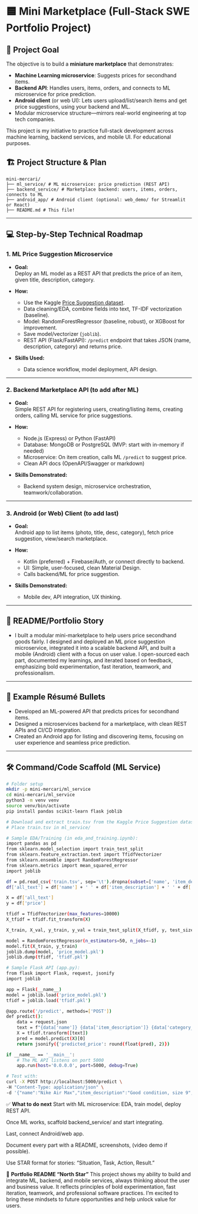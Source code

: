 # 🟦 Mini Marketplace (Full-Stack SWE Portfolio Project)

## 🚀 Project Goal
The objective is to build a **miniature marketplace** that demonstrates:
- **Machine Learning microservice**: Suggests prices for secondhand items.
- **Backend API**: Handles users, items, orders, and connects to ML microservice for price prediction.
- **Android client** (or web UI): Lets users upload/list/search items and get price suggestions, using your backend and ML.
- Modular microservice structure—mirrors real-world engineering at top tech companies.

This project is my initiative to practice full-stack development across machine learning, backend services, and mobile UI.
For educational purposes.

## 🏗️ Project Structure & Plan

```
mini-mercari/
├── ml_service/ # ML microservice: price prediction (REST API)
├── backend_service/ # Marketplace backend: users, items, orders, connects to ML
├── android_app/ # Android client (optional: web_demo/ for Streamlit or React)
├── README.md # This file!
```

---

## 💻 Step-by-Step Technical Roadmap

### 1. ML Price Suggestion Microservice

- **Goal:**  
  Deploy an ML model as a REST API that predicts the price of an item, given title, description, category.

- **How:**  
  - Use the Kaggle [Price Suggestion dataset](https://www.kaggle.com/competitions/mercari-price-suggestion-challenge/data).
  - Data cleaning/EDA, combine fields into text, TF-IDF vectorization (baseline).
  - Model: RandomForestRegressor (baseline, robust), or XGBoost for improvement.
  - Save model/vectorizer (`joblib`).
  - REST API (Flask/FastAPI): `/predict` endpoint that takes JSON (name, description, category) and returns price.

- **Skills Used:**  
  - Data science workflow, model deployment, API design.

---

### 2. Backend Marketplace API (to add after ML)

- **Goal:**  
  Simple REST API for registering users, creating/listing items, creating orders, calling ML service for price suggestions.

- **How:**  
  - Node.js (Express) or Python (FastAPI)
  - Database: MongoDB or PostgreSQL (MVP: start with in-memory if needed)
  - Microservice: On item creation, calls ML `/predict` to suggest price.
  - Clean API docs (OpenAPI/Swagger or markdown)

- **Skills Demonstrated:**  
  - Backend system design, microservice orchestration, teamwork/collaboration.

---

### 3. Android (or Web) Client (to add last)

- **Goal:**  
  Android app to list items (photo, title, desc, category), fetch price suggestion, view/search marketplace.

- **How:**  
  - Kotlin (preferred) + Firebase/Auth, or connect directly to backend.
  - UI: Simple, user-focused, clean Material Design.
  - Calls backend/ML for price suggestion.

- **Skills Demonstrated:**  
  - Mobile dev, API integration, UX thinking.

---

## 📝 README/Portfolio Story

- I built a modular mini-marketplace to help users price secondhand goods fairly.
I designed and deployed an ML price suggestion microservice, integrated it into a scalable backend API, and built a mobile (Android) client with a focus on user value.
I open-sourced each part, documented my learnings, and iterated based on feedback, emphasizing bold experimentation, fast iteration, teamwork, and professionalism.

---

## 📄 Example Résumé Bullets

- Developed an ML-powered API that predicts prices for secondhand items.
- Designed a microservices backend for a marketplace, with clean REST APIs and CI/CD integration.
- Created an Android app for listing and discovering items, focusing on user experience and seamless price prediction.

---

## 🛠️ Command/Code Scaffold (ML Service)

```bash
# Folder setup
mkdir -p mini-mercari/ml_service
cd mini-mercari/ml_service
python3 -m venv venv
source venv/bin/activate
pip install pandas scikit-learn flask joblib

# Download and extract train.tsv from the Kaggle Price Suggestion dataset
# Place train.tsv in ml_service/

# Sample EDA/Training (in eda_and_training.ipynb):
import pandas as pd
from sklearn.model_selection import train_test_split
from sklearn.feature_extraction.text import TfidfVectorizer
from sklearn.ensemble import RandomForestRegressor
from sklearn.metrics import mean_squared_error
import joblib

df = pd.read_csv('train.tsv', sep='\t').dropna(subset=['name', 'item_description', 'category_name', 'price'])
df['all_text'] = df['name'] + ' ' + df['item_description'] + ' ' + df['category_name']

X = df['all_text']
y = df['price']

tfidf = TfidfVectorizer(max_features=10000)
X_tfidf = tfidf.fit_transform(X)

X_train, X_val, y_train, y_val = train_test_split(X_tfidf, y, test_size=0.2, random_state=42)

model = RandomForestRegressor(n_estimators=50, n_jobs=-1)
model.fit(X_train, y_train)
joblib.dump(model, 'price_model.pkl')
joblib.dump(tfidf, 'tfidf.pkl')

# Sample Flask API (app.py):
from flask import Flask, request, jsonify
import joblib

app = Flask(__name__)
model = joblib.load('price_model.pkl')
tfidf = joblib.load('tfidf.pkl')

@app.route('/predict', methods=['POST'])
def predict():
    data = request.json
    text = f"{data['name']} {data['item_description']} {data['category_name']}"
    X = tfidf.transform([text])
    pred = model.predict(X)[0]
    return jsonify({'predicted_price': round(float(pred), 2)})

if __name__ == '__main__':
    # The ML API listens on port 5000
    app.run(host='0.0.0.0', port=5000, debug=True)

# Test with:
curl -X POST http://localhost:5000/predict \
-H "Content-Type: application/json" \
-d '{"name":"Nike Air Max","item_description":"Good condition, size 9","category_name":"Men/Shoes/Sneakers"}'
```

✅ **What to do next**
Start with ML microservice: EDA, train model, deploy REST API.

Once ML works, scaffold backend_service/ and start integrating.

Last, connect Android/web app.

Document every part with a README, screenshots, (video demo if possible).

Use STAR format for stories: “Situation, Task, Action, Result.”

🏅 **Portfolio README “North Star”**
This project shows my ability to build and integrate ML, backend, and mobile services, always thinking about the user and business value.
It reflects principles of bold experimentation, fast iteration, teamwork, and professional software practices.
I’m excited to bring these mindsets to future opportunities and help unlock value for users.


